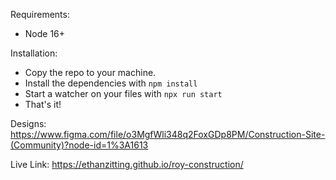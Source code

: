 Requirements:
- Node 16+

Installation:
 - Copy the repo to your machine.
 - Install the dependencies with `npm install`
 - Start a watcher on your files with `npx run start`
 - That's it!

Designs: https://www.figma.com/file/o3MgfWli348q2FoxGDp8PM/Construction-Site-(Community)?node-id=1%3A1613

Live Link: https://ethanzitting.github.io/roy-construction/